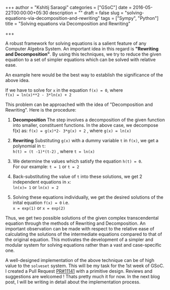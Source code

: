 +++
author = "Kshitij Saraogi"
categories = ["GSoC"]
date = 2016-05-22T00:00:00+05:30
description = ""
draft = false
slug = "solving-equations-via-decomposition-and-rewriting"
tags = ["Sympy", "Python"]
title = "Solving equations via Decomposition and Rewriting"

+++



A robust framework for solving equations is a salient feature of any Computer Algebra System. An important idea in this regard is **"Rewriting and Decomposition"**. By using this techniques, we try to reduce the given equation to a set of simpler equations which can be solved with relative ease.

An example here would be the best way to establish the significance of the above idea.

If we have to solve for `x` in the equation `f(x) = 0`, where   
`f(x) = ln(x)**2 - 3*ln(x) + 2`

This problem can be approached with the idea of "Decomposition and Rewriting". 
Here is the procedure:

1. **Decomposition**
The step involves a decomposition of the given function into smaller, constituent functions.
In the above case, we decompose f(x) as:
`f(x) = g(x)*2- 3*g(x) + 2` , where `g(x) = ln(x)`

2. **Rewriting**
Substituting `g(x)` with a dummy variable `t` in `f(x)`, we get a polynomial in `t`:   
`h(t) = (t -1)*(t-2)` , where `t = ln(x)`

3. We determine the values which satisfy the equation `h(t) = 0`.  
For our example: `t = 1` or `t = 2`

4. Back-substituting the value of `t` into these solutions, we get 2 independent equations in `x`:   
`ln(x)= 1` or `ln(x) = 2`

5. Solving these equations individually, we get the desired solutions of the inital equation `f(x) = 0` i.e.   
`x = exp(1)` or `x = exp(2)`

Thus, we get two possible solutions of the given complex transcendental equation through the methods of Rewriting and Decomposition. An important observation can be made with respect to the relative ease of calculating the solutions of the intermediate equations compared to that of the original equation. This motivates the development of a simpler and modular system for solving equations rather than a vast and case-specific one.

A well-designed implementation of the above technique can be of high value to the `solveset` system. This will be my task for the 1st week of GSoC. I created a Pull Request [PR#11141](https://github.com/sympy/sympy/pull/11141) with a primitive design. 
Reviews and suggestions are welcomed !
Thats pretty much it for now. In the next blog post, I will be writing in detail about the implementation process.  